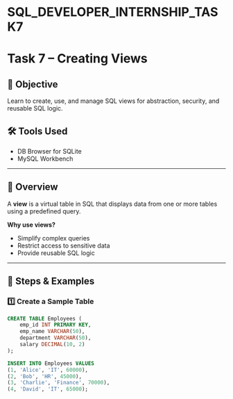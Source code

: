 # SQL_DEVELOPER_INTERNSHIP_TASK7

# Task 7 – Creating Views

## 🎯 Objective
Learn to create, use, and manage SQL views for abstraction, security, and reusable SQL logic.

## 🛠 Tools Used
- DB Browser for SQLite
- MySQL Workbench

---

## 📌 Overview
A **view** is a virtual table in SQL that displays data from one or more tables using a predefined query.  

**Why use views?**
- Simplify complex queries
- Restrict access to sensitive data
- Provide reusable SQL logic

---

## 📂 Steps & Examples

### 1️⃣ Create a Sample Table
```sql
CREATE TABLE Employees (
    emp_id INT PRIMARY KEY,
    emp_name VARCHAR(50),
    department VARCHAR(50),
    salary DECIMAL(10, 2)
);

INSERT INTO Employees VALUES
(1, 'Alice', 'IT', 60000),
(2, 'Bob', 'HR', 45000),
(3, 'Charlie', 'Finance', 70000),
(4, 'David', 'IT', 65000);
